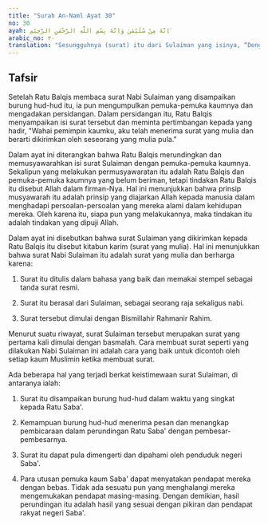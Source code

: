 ```yaml
---
title: "Surah An-Naml Ayat 30"
no: 30
ayah: اِنَّهٗ مِنْ سُلَيْمٰنَ وَاِنَّهٗ بِسْمِ اللّٰهِ الرَّحْمٰنِ الرَّحِيْمِ ۙ  
arabic_no: ٣٠
translation: "Sesungguhnya (surat) itu dari Sulaiman yang isinya, “Dengan nama Allah Yang Maha Pengasih, Maha Penyayang,"
---
```


## Tafsir

Setelah Ratu Balqis membaca surat Nabi Sulaiman yang disampaikan burung hud-hud itu, ia pun mengumpulkan pemuka-pemuka kaumnya dan mengadakan persidangan. Dalam persidangan itu, Ratu Balqis menyampaikan isi surat tersebut dan meminta pertimbangan kepada yang hadir, "Wahai pemimpin kaumku, aku telah menerima surat yang mulia dan berarti dikirimkan oleh seseorang yang mulia pula."

Dalam ayat ini diterangkan bahwa Ratu Balqis merundingkan dan memusyawarahkan isi surat Sulaiman dengan pemuka-pemuka kaumnya. Sekalipun yang melakukan permusyawaratan itu adalah Ratu Balqis dan pemuka-pemuka kaumnya yang belum beriman, tetapi tindakan Ratu Balqis itu disebut Allah dalam firman-Nya. Hal ini menunjukkan bahwa prinsip musyawarah itu adalah prinsip yang diajarkan Allah kepada manusia dalam menghadapi persoalan-persoalan yang mereka alami dalam kehidupan mereka. Oleh karena itu, siapa pun yang melakukannya, maka tindakan itu adalah tindakan yang dipuji Allah.

Dalam ayat ini disebutkan bahwa surat Sulaiman yang dikirimkan kepada Ratu Balqis itu disebut kitabun karim (surat yang mulia). Hal ini menunjukkan bahwa surat Nabi Sulaiman itu adalah surat yang mulia dan berharga karena:

1. Surat itu ditulis dalam bahasa yang baik dan memakai stempel sebagai tanda surat resmi.

2. Surat itu berasal dari Sulaiman, sebagai seorang raja sekaligus nabi.

3. Surat tersebut dimulai dengan Bismillahir Rahmanir Rahim.

Menurut suatu riwayat, surat Sulaiman tersebut merupakan surat yang pertama kali dimulai dengan basmalah. Cara membuat surat seperti yang dilakukan Nabi Sulaiman ini adalah cara yang baik untuk dicontoh oleh setiap kaum Muslimin ketika membuat surat.

Ada beberapa hal yang terjadi berkat keistimewaan surat Sulaiman, di antaranya ialah:

1. Surat itu disampaikan burung hud-hud dalam waktu yang singkat kepada Ratu Saba'.

2. Kemampuan burung hud-hud menerima pesan dan menangkap pembicaraan dalam perundingan Ratu Saba' dengan pembesar-pembesarnya.

3. Surat itu dapat pula dimengerti dan dipahami oleh penduduk negeri Saba'.

4. Para utusan pemuka kaum Saba' dapat menyatakan pendapat mereka dengan bebas. Tidak ada sesuatu pun yang menghalangi mereka mengemukakan pendapat masing-masing. Dengan demikian, hasil perundingan itu adalah hasil yang sesuai dengan pikiran dan pendapat rakyat negeri Saba'.